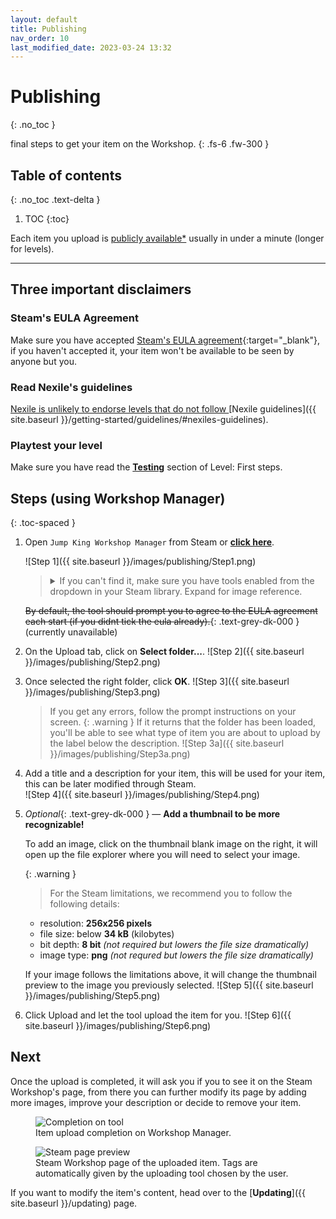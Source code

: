 ```yaml
---
layout: default
title: Publishing
nav_order: 10
last_modified_date: 2023-03-24 13:32
---
```


# Publishing
{: .no_toc }

final steps to get your item on the Workshop.<!-- more -->
{: .fs-6 .fw-300 }

<style>
   .toc-spaced > li {
      margin: 2rem 0;
   }
</style>

## Table of contents
{: .no_toc .text-delta }

1. TOC
{:toc}

Each item you upload is [publicly available*](#steams-eula-agreement) usually in under a minute (longer for levels).

---

## Three important disclaimers

### Steam's EULA Agreement

Make sure you have accepted [Steam's EULA agreement](https://steamcommunity.com/workshop/workshoplegalagreement/){:target="_blank"}, if you haven't accepted it, your item won't be available to be seen by anyone but you.

### Read Nexile's guidelines

<u>Nexile is unlikely to endorse levels that do not follow </u>[Nexile guidelines]({{ site.baseurl }}/getting-started/guidelines/#nexiles-guidelines).

### Playtest your level

Make sure you have read the [**Testing**]({{site.baseurl}}/getting-started/map-first-steps/#testing) section of Level: First steps.


<!-- ## Steps (using Worldsmith)
🚧 Work in Progress. **No trespassing!** 🏗
{: .disclaimer } -->

## Steps (using Workshop Manager)

{: .toc-spaced }
1. Open `Jump King Workshop Manager` from Steam or [**click here**](steam://rungameid/2245910).<br>
   
   ![Step 1]({{ site.baseurl }}/images/publishing/Step1.png)
   
   <blockquote class="highlight">
    <details>
        <summary>If you can't find it, make sure you have tools enabled from the dropdown in your Steam library. Expand for image reference.</summary>
        <img src="{{ site.baseurl }}/images/publishing/SteamToggleTools.png" alt="Step 1a">
    </details>
   </blockquote>
   
   ~~By default, the tool should prompt you to agree to the EULA agreement each start (if you didnt tick the eula already).~~{: .text-grey-dk-000 } (currently unavailable)

2. On the Upload tab, click on **Select folder...**.
   ![Step 2]({{ site.baseurl }}/images/publishing/Step2.png)

3. Once selected the right folder, click **OK**.
   ![Step 3]({{ site.baseurl }}/images/publishing/Step3.png) 
   > If you get any errors, follow the prompt instructions on your screen. 
   {: .warning }
   > If it returns that the folder has been loaded, you'll be able to see what type of item you are about to upload by the label below the description.
   > ![Step 3a]({{ site.baseurl }}/images/publishing/Step3a.png)

4. Add a title and a description for your item, this will be used for your item, this can be later modified through Steam.<br>
   ![Step 4]({{ site.baseurl }}/images/publishing/Step4.png)

5. *Optional*{: .text-grey-dk-000 } 
   —
   **Add a thumbnail to be more recognizable!**
  
   To add an image, click on the thumbnail blank image on the right, it will open up the file explorer where you will need to select your image.

   {: .warning }
   > For the Steam limitations, we recommend you to follow the following details:
   - resolution: **256x256 pixels**
   - file size: below **34 kB** (kilobytes)
   - bit depth: **8 bit** *(not required but lowers the file size dramatically)*
   - image type: **png** *(not requred but lowers the file size dramatically)*

   If your image follows the limitations above, it will change the thumbnail preview to the image you previously selected.
   ![Step 5]({{ site.baseurl }}/images/publishing/Step5.png)

6. Click Upload and let the tool upload the item for you.
   ![Step 6]({{ site.baseurl }}/images/publishing/Step6.png)


## Next
Once the upload is completed, it will ask you if you to see it on the Steam Workshop's page, from there you can further modify its page by adding more images, improve your description or decide to remove your item.

<figure class="mb-5">
   <img src="{{ site.baseurl }}/images/publishing/Step7.png" alt="Completion on tool">
   <figcaption class="text-grey-dk-000 text-epsilon">Item upload completion on Workshop Manager.</figcaption>
</figure>

<figure>
   <img src="{{ site.baseurl }}/images/publishing/Step8.png" alt="Steam page preview">
   <figcaption class="text-grey-dk-000 text-epsilon">Steam Workshop page of the uploaded item. Tags are automatically given by the uploading tool chosen by the user.</figcaption>
</figure>

If you want to modify the item's content, head over to the [**Updating**]({{ site.baseurl }}/updating) page.